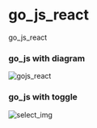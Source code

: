 # go_js_react
go_js_react


### go_js with diagram 

![gojs_react](https://github.com/soooochan/go_js_react/assets/102716244/07800778-c826-4c77-99f6-8466d0ed9728)


### go_js with toggle 
![select_img](https://github.com/soooochan/go_js_react/assets/102716244/759cd8f2-1a0f-442b-a239-5d0127e10437)
